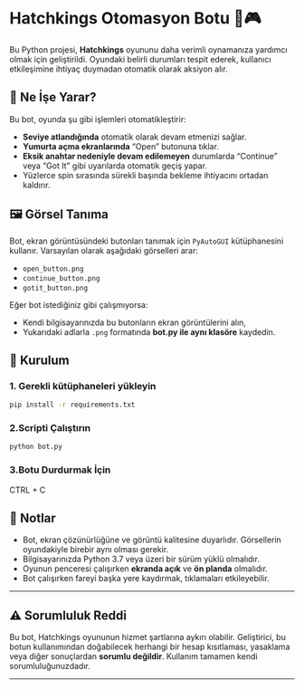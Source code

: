 # Hatchkings Otomasyon Botu 🐣🎮

Bu Python projesi, **Hatchkings** oyununu daha verimli oynamanıza yardımcı olmak için geliştirildi. Oyundaki belirli durumları tespit ederek, kullanıcı etkileşimine ihtiyaç duymadan otomatik olarak aksiyon alır.

## 🔧 Ne İşe Yarar?

Bu bot, oyunda şu gibi işlemleri otomatikleştirir:

- **Seviye atlandığında** otomatik olarak devam etmenizi sağlar.
- **Yumurta açma ekranlarında** “Open” butonuna tıklar.
- **Eksik anahtar nedeniyle devam edilemeyen** durumlarda “Continue” veya “Got It” gibi uyarılarda otomatik geçiş yapar.
- Yüzlerce spin sırasında sürekli başında bekleme ihtiyacını ortadan kaldırır.

## 🖼️ Görsel Tanıma

Bot, ekran görüntüsündeki butonları tanımak için `PyAutoGUI` kütüphanesini kullanır. Varsayılan olarak aşağıdaki görselleri arar:

- `open_button.png`
- `continue_button.png`
- `gotit_button.png`

Eğer bot istediğiniz gibi çalışmıyorsa:
- Kendi bilgisayarınızda bu butonların ekran görüntülerini alın,
- Yukarıdaki adlarla `.png` formatında **bot.py ile aynı klasöre** kaydedin.

## 🧪 Kurulum

### 1. Gerekli kütüphaneleri yükleyin

```bash
pip install -r requirements.txt
```

### 2.Scripti Çalıştırın
```bash
python bot.py
```
### 3.Botu Durdurmak İçin
CTRL + C

## 📌 Notlar

- Bot, ekran çözünürlüğüne ve görüntü kalitesine duyarlıdır. Görsellerin oyundakiyle birebir aynı olması gerekir.
- Bilgisayarınızda Python 3.7 veya üzeri bir sürüm yüklü olmalıdır.
- Oyunun penceresi çalışırken **ekranda açık** ve **ön planda** olmalıdır.
- Bot çalışırken fareyi başka yere kaydırmak, tıklamaları etkileyebilir.

---

## ⚠️ Sorumluluk Reddi

Bu bot, Hatchkings oyununun hizmet şartlarına aykırı olabilir. Geliştirici, bu botun kullanımından doğabilecek herhangi bir hesap kısıtlaması, yasaklama veya diğer sonuçlardan **sorumlu değildir**. Kullanım tamamen kendi sorumluluğunuzdadır.

---
